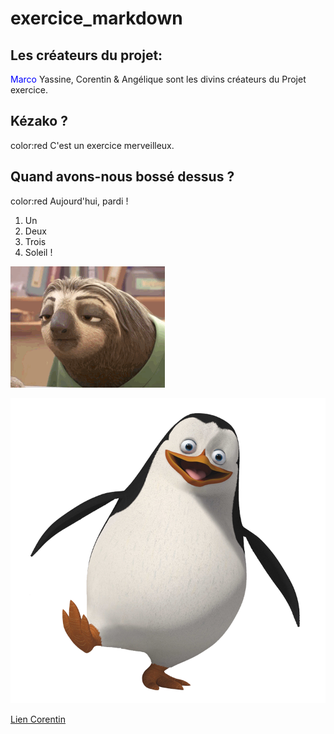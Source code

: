 # exercice_markdown

## Les créateurs du projet: 
<span style="color:blue"> Marco</span> Yassine, Corentin & Angélique sont les divins créateurs du Projet exercice.

## Kézako ? 
color:red C'est un exercice merveilleux. 

## Quand avons-nous bossé dessus ? 
color:red Aujourd'hui, pardi ! 

1. Un
2. Deux
3. Trois
4. Soleil !

![iut](/drole.gif)

![iut](/pinguouin.png)

[Lien Corentin](/corentin.md)
